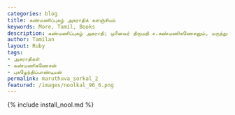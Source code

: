 ```yaml
---  
categories: blog  
title: கண்மணிப்புகழ் அகராதிக் களஞ்சியம்
keywords: More, Tamil, Books  
description: கண்மணிப்புகழ் அகராதி; முனைவர் திருமதி ச.கண்மணிகணேசனும், மருத்துவர் புகழேந்திப்பாண்டியனும் மருத்துவநூல் மொழிபெயர்ப்புப் பணியில் ஈடுபட்டு இந்த கைபேசி நூலை தயாரிக்க உதவியுள்ளனர்.
author: Tamilan  
layout: Ruby  
tags:     
- அகராதிகள்
- கண்மணிகணேசன்
- புகழேந்திப்பாண்டியன்
permalink: maruthuva_sorkal_2  
featured: /images/noolkal_96_6.png  
---  
```

{% include install_nool.md %}  
